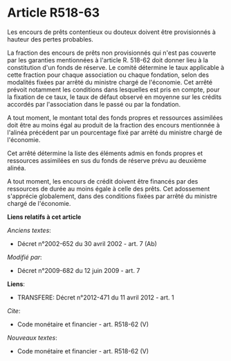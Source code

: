 # Article R518-63

Les encours de prêts contentieux ou douteux doivent être provisionnés à hauteur des pertes probables. 

La fraction des encours de prêts non provisionnés qui n'est pas couverte par les garanties mentionnées à l'article R. 518-62
doit donner lieu à la constitution d'un fonds de réserve. Le comité détermine le taux applicable à cette fraction pour chaque
association ou chaque fondation, selon des modalités fixées par arrêté du ministre chargé de l'économie. Cet arrêté prévoit
notamment les conditions dans lesquelles est pris en compte, pour la fixation de ce taux, le taux de défaut observé en
moyenne sur les crédits accordés par l'association dans le passé ou par la fondation.

A tout moment, le montant total des fonds propres et ressources assimilées doit être au moins égal au produit de la fraction
des encours mentionnée à l'alinéa précédent par un pourcentage fixé par arrêté du ministre chargé de l'économie. 

Cet arrêté détermine la liste des éléments admis en fonds propres et ressources assimilées en sus du fonds de réserve prévu
au deuxième alinéa.

A tout moment, les encours de crédit doivent être financés par des ressources de durée au moins égale à celle des prêts. Cet
adossement s'apprécie globalement, dans des conditions fixées par arrêté du ministre chargé de l'économie.

**Liens relatifs à cet article**

_Anciens textes_:

  - Décret n°2002-652 du 30 avril 2002 - art. 7 (Ab)

_Modifié par_:

  - Décret n°2009-682 du 12 juin 2009 - art. 7

**Liens**:

  - TRANSFERE: Décret n°2012-471 du 11 avril 2012 - art. 1

_Cite_:

  - Code monétaire et financier - art. R518-62 (V)

_Nouveaux textes_:

  - Code monétaire et financier - art. R518-62 (V)
